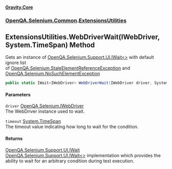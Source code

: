 #### [Gravity.Core](./index.md 'index')
### [OpenQA.Selenium.Common](./OpenQA-Selenium-Common.md 'OpenQA.Selenium.Common').[ExtensionsUtilities](./OpenQA-Selenium-Common-ExtensionsUtilities.md 'OpenQA.Selenium.Common.ExtensionsUtilities')
## ExtensionsUtilities.WebDriverWait(IWebDriver, System.TimeSpan) Method
Gets an instance of [OpenQA.Selenium.Support.UI.IWait&lt;&gt;](https://docs.microsoft.com/en-us/dotnet/api/OpenQA.Selenium.Support.UI.IWait-1 'OpenQA.Selenium.Support.UI.IWait`1') with default ignore list  
of [OpenQA.Selenium.StaleElementReferenceException](https://docs.microsoft.com/en-us/dotnet/api/OpenQA.Selenium.StaleElementReferenceException 'OpenQA.Selenium.StaleElementReferenceException') and [OpenQA.Selenium.NoSuchElementException](https://docs.microsoft.com/en-us/dotnet/api/OpenQA.Selenium.NoSuchElementException 'OpenQA.Selenium.NoSuchElementException')  
```csharp
public static IWait<IWebDriver> WebDriverWait(IWebDriver driver, System.TimeSpan timeout);
```
#### Parameters
<a name='OpenQA-Selenium-Common-ExtensionsUtilities-WebDriverWait(IWebDriver_System-TimeSpan)-driver'></a>
`driver` [OpenQA.Selenium.IWebDriver](https://docs.microsoft.com/en-us/dotnet/api/OpenQA.Selenium.IWebDriver 'OpenQA.Selenium.IWebDriver')  
The WebDriver instance used to wait.  
  
<a name='OpenQA-Selenium-Common-ExtensionsUtilities-WebDriverWait(IWebDriver_System-TimeSpan)-timeout'></a>
`timeout` [System.TimeSpan](https://docs.microsoft.com/en-us/dotnet/api/System.TimeSpan 'System.TimeSpan')  
The timeout value indicating how long to wait for the condition.  
  
#### Returns
[OpenQA.Selenium.Support.UI.IWait](https://docs.microsoft.com/en-us/dotnet/api/OpenQA.Selenium.Support.UI.IWait 'OpenQA.Selenium.Support.UI.IWait')  
[OpenQA.Selenium.Support.UI.IWait&lt;&gt;](https://docs.microsoft.com/en-us/dotnet/api/OpenQA.Selenium.Support.UI.IWait-1 'OpenQA.Selenium.Support.UI.IWait`1') implementation which provides the ability to wait for an arbitrary condition during test execution.  
